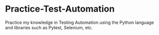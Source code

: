 # Practice-Test-Automation
Practice my knowledge in Testing Automation using the Python language and libraries such as Pytest, Selenium, etc.
